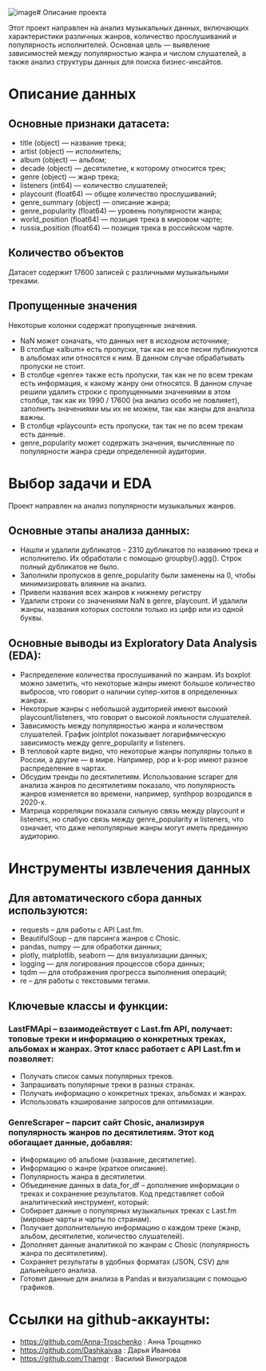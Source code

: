 ![image](https://github.com/user-attachments/assets/16ca5d84-18c3-43bb-9371-34a54bfdc303)# Описание проекта

Этот проект направлен на анализ музыкальных данных, включающих характеристики различных жанров, количество прослушиваний и популярность исполнителей. Основная цель — выявление зависимостей между популярностью жанра и числом слушателей, а также анализ структуры данных для поиска бизнес-инсайтов.

# Описание данных
## Основные признаки датасета:
- title (object) — название трека;
- artist (object) — исполнитель;
- album (object) — альбом;
- decade (object) — десятилетие, к которому относится трек;
- genre (object) — жанр трека;
- listeners (int64) — количество слушателей;
- playcount (float64) — общее количество прослушиваний;
- genre_summary (object) — описание жанра;
- genre_popularity (float64) — уровень популярности жанра;
- world_position (float64) — позиция трека в мировом чарте;
- russia_position (float64) — позиция трека в российском чарте.
## Количество объектов
Датасет содержит 17600 записей с различными музыкальными треками.
## Пропущенные значения
Некоторые колонки содержат пропущенные значения.
- NaN может означать, что данных нет в исходном источнике;
- В столбце «album» есть пропуски, так как не все песни публикуются в альбомах или относятся к ним. В данном случае обрабатывать пропуски не стоит.
- В столбце «genre» также есть пропуски, так как не по всем трекам есть информация, к какому жанру они относятся. В данном случае решили удалить строки с пропущенными значениями в этом столбце, так как их 1990 / 17600 (на анализ особо не повлияет), заполнить значениями мы их не можем, так как жанры для анализа важны.
- В столбце «playcount» есть пропуски, так так не по всем трекам есть данные.
- genre_popularity может содержать значения, вычисленные по популярности жанра среди определенной аудитории.

# Выбор задачи и EDA
Проект направлен на анализ популярности музыкальных жанров.
## Основные этапы анализа данных:
- Нашли и удалили дубликатов - 2310 дубликатов по названию трека и исполнителю. Их обработали с помощью groupby().agg(). Строк полный дубликатов не было.
- Заполнили пропусков в genre_popularity были заменены на 0, чтобы минимизировать влияние на анализ.
- Привели названия всех жанров к нижнему регистру
- Удалили строки со значениями NaN в genre, playcount. И удалили жанры, названия которых состояли только из цифр или из одной буквы. 

## Основные выводы из Exploratory Data Analysis (EDA):
- Распределение количества прослушиваний по жанрам. Из boxplot можно заметить, что некоторые жанры имеют большое количество выбросов, что говорит о наличии супер-хитов в определенных жанрах.
- Некоторые жанры с небольшой аудиторией имеют высокий playcount/listeners, что говорит о высокой лояльности слушателей.
- Зависимость между популярностью жанра и количеством слушателей. График jointplot показывает логарифмическую зависимость между genre_popularity и listeners.
- В тепловой карте видно, что некоторые жанры популярны только в России, а другие — в мире. Например, pop и k-pop имеют разное распределение в чартах.
- Обсудим тренды по десятилетиям. Использование scraper для анализа жанров по десятилетиям показало, что популярность жанров изменяется во времени, например, synthpop возродился в 2020-х.
- Матрица корреляции показала сильную связь между playcount и listeners, но слабую связь между genre_popularity и listeners, что означает, что даже непопулярные жанры могут иметь преданную аудиторию.


# Инструменты извлечения данных
## Для автоматического сбора данных используются:
- requests – для работы с API Last.fm.
- BeautifulSoup – для парсинга жанров с Chosic.
- pandas, numpy — для обработки данных;
- plotly, matplotlib, seaborn — для визуализации данных;
- logging — для логирования процессов сбора данных;
- tqdm — для отображения прогресса выполнения операций;
- re – для работы с текстовыми тегами.
## Ключевые классы и функции:
### LastFMApi – взаимодействует с Last.fm API, получает: топовые треки и информацию о конкретных треках, альбомах и жанрах. Этот класс работает с API Last.fm и позволяет:
- Получать список самых популярных треков.
- Запрашивать популярные треки в разных странах.
- Получать информацию о конкретных треках, альбомах и жанрах.
- Использовать кэширование запросов для оптимизации.
### GenreScraper – парсит сайт Chosic, анализируя популярность жанров по десятилетиям. Этот код обогащает данные, добавляя:
- Информацию об альбоме (название, десятилетие).
- Информацию о жанре (краткое описание).
- Популярность жанра в десятилетии.
- Объединение данных в data_for_df – дополнение информации о треках и сохранение результатов. Код представляет собой аналитический инструмент, который:
- Собирает данные о популярных музыкальных треках с Last.fm (мировые чарты и чарты по странам).
- Получает дополнительную информацию о каждом треке (жанр, альбом, десятилетие, количество слушателей).
- Дополняет данные аналитикой по жанрам с Chosic (популярность жанра по десятилетиям).
- Сохраняет результаты в удобных форматах (JSON, CSV) для дальнейшего анализа.
- Готовит данные для анализа в Pandas и визуализации с помощью графиков.

# Ссылки на github-аккаунты:
- https://github.com/Anna-Troschenko : Анна Трощенко
- https://github.com/Dashkaivaa : Дарья Иванова
- https://github.com/Thamgr : Василий Виноградов




